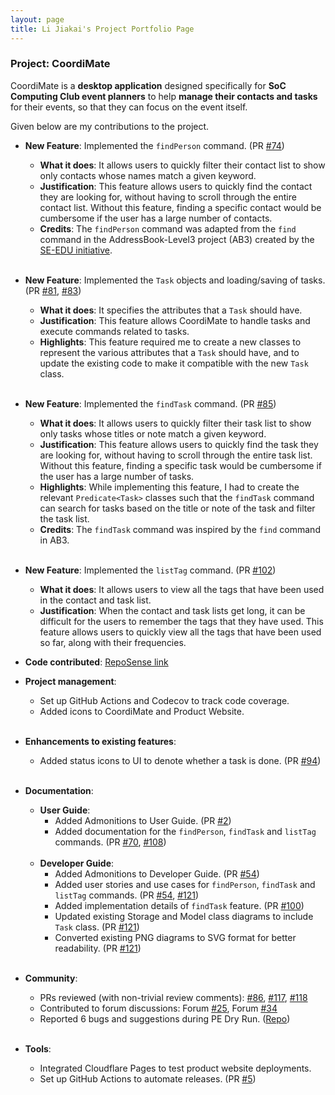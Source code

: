 ```yaml
---
layout: page
title: Li Jiakai's Project Portfolio Page
---
```


### Project: CoordiMate

CoordiMate is a **desktop application** designed specifically for **SoC Computing Club event planners** to help **manage their contacts and tasks** for their events, so that they can focus on the event itself.

Given below are my contributions to the project.

* **New Feature**: Implemented the `findPerson` command. (PR [#74](https://github.com/AY2324S1-CS2103T-T10-2/tp/pull/74))
  * **What it does**: It allows users to quickly filter their contact list to show only contacts whose names match a given keyword.
  * **Justification**: This feature allows users to quickly find the contact they are looking for, without having to scroll through the entire contact list. Without this feature, finding a specific contact would be cumbersome if the user has a large number of contacts.
  * **Credits**: The `findPerson` command was adapted from the `find` command in the AddressBook-Level3 project (AB3) created by the [SE-EDU initiative](https://se-education.org).<br><br>


* **New Feature**: Implemented the `Task` objects and loading/saving of tasks. (PR [#81](https://github.com/AY2324S1-CS2103T-T10-2/tp/pull/81), [#83](https://github.com/AY2324S1-CS2103T-T10-2/tp/pull/83))
  * **What it does**: It specifies the attributes that a `Task` should have.
  * **Justification**: This feature allows CoordiMate to handle tasks and execute commands related to tasks.
  * **Highlights**: This feature required me to create a new classes to represent the various attributes that a `Task` should have, and to update the existing code to make it compatible with the new `Task` class.<br><br>


* **New Feature**: Implemented the `findTask` command. (PR [#85](https://github.com/AY2324S1-CS2103T-T10-2/tp/pull/85))
  * **What it does**: It allows users to quickly filter their task list to show only tasks whose titles or note match a given keyword.
  * **Justification**: This feature allows users to quickly find the task they are looking for, without having to scroll through the entire task list. Without this feature, finding a specific task would be cumbersome if the user has a large number of tasks.
  * **Highlights**: While implementing this feature, I had to create the relevant `Predicate<Task>` classes such that the `findTask` command can search for tasks based on the title or note of the task and filter the task list.
  * **Credits**: The `findTask` command was inspired by the `find` command in AB3.<br><br>


* **New Feature**: Implemented the `listTag` command. (PR [#102](https://github.com/AY2324S1-CS2103T-T10-2/tp/pull/102))
  * **What it does**: It allows users to view all the tags that have been used in the contact and task list.
  * **Justification**: When the contact and task lists get long, it can be difficult for the users to remember the tags that they have used. This feature allows users to quickly view all the tags that have been used so far, along with their frequencies.

<div style="page-break-after: always;"></div>

* **Code contributed**: [RepoSense link](https://nus-cs2103-ay2324s1.github.io/tp-dashboard/?search=jiakai-17&breakdown=true)

* **Project management**:
  * Set up GitHub Actions and Codecov to track code coverage.
  * Added icons to CoordiMate and Product Website.<br><br>

* **Enhancements to existing features**:
  * Added status icons to UI to denote whether a task is done. (PR [#94](https://github.com/AY2324S1-CS2103T-T10-2/tp/pull/94))<br><br>

* **Documentation**:
  * **User Guide**:
    * Added Admonitions to User Guide. (PR [#2](https://github.com/AY2324S1-CS2103T-T10-2/tp/pull/2))
    * Added documentation for the `findPerson`, `findTask` and `listTag` commands. (PR [#70](https://github.com/AY2324S1-CS2103T-T10-2/tp/pull/70/), [#108](https://github.com/AY2324S1-CS2103T-T10-2/tp/pull/108))<br><br>
  * **Developer Guide**:
    * Added Admonitions to Developer Guide. (PR [#54](https://github.com/AY2324S1-CS2103T-T10-2/tp/pull/54))
    * Added user stories and use cases for `findPerson`, `findTask` and `listTag` commands. (PR [#54](https://github.com/AY2324S1-CS2103T-T10-2/tp/pull/54), [#121](https://github.com/AY2324S1-CS2103T-T10-2/tp/pull/121))
    * Added implementation details of `findTask` feature. (PR [#100](https://github.com/AY2324S1-CS2103T-T10-2/tp/pull/100/))
    * Updated existing Storage and Model class diagrams to include `Task` class. (PR [#121](https://github.com/AY2324S1-CS2103T-T10-2/tp/pull/121))
    * Converted existing PNG diagrams to SVG format for better readability. (PR [#121](https://github.com/AY2324S1-CS2103T-T10-2/tp/pull/121))<br><br>

* **Community**:
  * PRs reviewed (with non-trivial review comments): [#86](https://github.com/AY2324S1-CS2103T-T10-2/tp/pull/86), [#117](https://github.com/AY2324S1-CS2103T-T10-2/tp/pull/117), [#118](https://github.com/AY2324S1-CS2103T-T10-2/tp/pull/118)
  * Contributed to forum discussions: Forum [#25](https://github.com/nus-cs2103-AY2324S1/forum/issues/25), Forum [#34](https://github.com/nus-cs2103-AY2324S1/forum/issues/34)
  * Reported 6 bugs and suggestions during PE Dry Run. ([Repo](https://github.com/jiakai-17/ped/issues))<br><br>

* **Tools**:
  * Integrated Cloudflare Pages to test product website deployments.
  * Set up GitHub Actions to automate releases. (PR [#5](https://github.com/AY2324S1-CS2103T-T10-2/tp/pull/5))<br><br>
